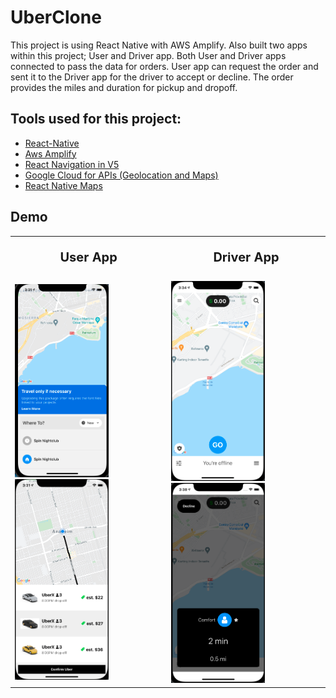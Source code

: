 # UberClone
This project is using React Native with AWS Amplify. Also built two apps within this project; User and Driver app. Both User and Driver apps connected to pass the data for orders. User app can request the order and sent it to the Driver app for the driver to accept or decline. The order provides the miles and duration for pickup and dropoff.

## Tools used for this project:
- [React-Native](https://reactnative.dev/docs/getting-started)
- [Aws Amplify](https://docs.amplify.aws/start/q/integration/react-native/)
- [React Navigation in V5](https://reactnavigation.org/docs/getting-started)
- [Google Cloud for APIs (Geolocation and Maps)](https://cloud.google.com/)
- [React Native Maps](https://github.com/react-native-maps/react-native-maps)


## Demo

<table border="0">
 <tr>
    <td><b style="font-size:20px"><p align="center">User App</p></b></td>
    <td><b style="font-size:20px"><p align="center">Driver App</p></b></td>
 </tr>
 <tr>
    <td>
        <img src="images/userapp1.png" alt="userapp" width="150"/>
        <img src="images/userapp2.png" alt="userapp" width="150"/>
    </td>
    <td>
        <img src="images/driverapp1.png" alt="driverapp" width="150"/>
        <img src="images/driverapp2.png" alt="driverapp" width="150"/>
        </td>
 </tr>
</table>
